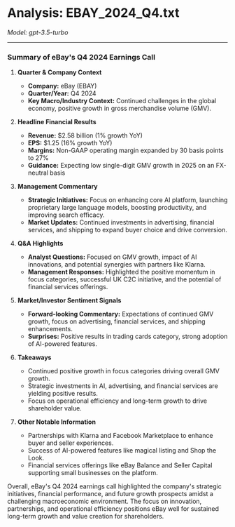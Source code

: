 # Analysis: EBAY_2024_Q4.txt

*Model: gpt-3.5-turbo*

---

### Summary of eBay's Q4 2024 Earnings Call

1. **Quarter & Company Context**
   - **Company:** eBay (EBAY)
   - **Quarter/Year:** Q4 2024
   - **Key Macro/Industry Context:** Continued challenges in the global economy, positive growth in gross merchandise volume (GMV).

2. **Headline Financial Results**
   - **Revenue:** $2.58 billion (1% growth YoY)
   - **EPS:** $1.25 (16% growth YoY)
   - **Margins:** Non-GAAP operating margin expanded by 30 basis points to 27%
   - **Guidance:** Expecting low single-digit GMV growth in 2025 on an FX-neutral basis

3. **Management Commentary**
   - **Strategic Initiatives:** Focus on enhancing core AI platform, launching proprietary large language models, boosting productivity, and improving search efficacy.
   - **Market Updates:** Continued investments in advertising, financial services, and shipping to expand buyer choice and drive conversion.

4. **Q&A Highlights**
   - **Analyst Questions:** Focused on GMV growth, impact of AI innovations, and potential synergies with partners like Klarna.
   - **Management Responses:** Highlighted the positive momentum in focus categories, successful UK C2C initiative, and the potential of financial services offerings.

5. **Market/Investor Sentiment Signals**
   - **Forward-looking Commentary:** Expectations of continued GMV growth, focus on advertising, financial services, and shipping enhancements.
   - **Surprises:** Positive results in trading cards category, strong adoption of AI-powered features.

6. **Takeaways**
   - Continued positive growth in focus categories driving overall GMV growth.
   - Strategic investments in AI, advertising, and financial services are yielding positive results.
   - Focus on operational efficiency and long-term growth to drive shareholder value.

7. **Other Notable Information**
   - Partnerships with Klarna and Facebook Marketplace to enhance buyer and seller experiences.
   - Success of AI-powered features like magical listing and Shop the Look.
   - Financial services offerings like eBay Balance and Seller Capital supporting small businesses on the platform.

Overall, eBay's Q4 2024 earnings call highlighted the company's strategic initiatives, financial performance, and future growth prospects amidst a challenging macroeconomic environment. The focus on innovation, partnerships, and operational efficiency positions eBay well for sustained long-term growth and value creation for shareholders.
